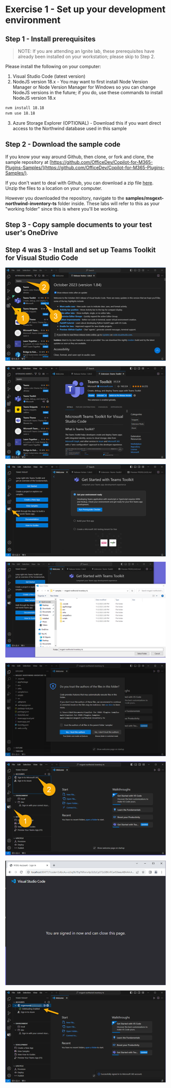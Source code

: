 # Exercise 1 - Set up your development environment

## Step 1 - Install prerequisites

> NOTE: If you are attending an Ignite lab, these prerequisites have already been installed on your workstation; please skip to Step 2.

Please install the following on your computer:

1. Visual Studio Code (latest version)
2. NodeJS version 18.x - You may want to first install Node Version Manager or Node Version Manager for Windows so you can change NodeJS versions in the future; if you do, use these commands to install NodeJS version 18.x

~~~sh
nvm install 18.18
nvm use 18.18
~~~

3. Azure Storage Explorer (OPTIONAL) - Download this if you want direct access to the Northwind database used in this sample

## Step 2 - Download the sample code

If you know your way around Github, then clone, or fork and clone, the sample repository at [https://github.com/OfficeDev/Copilot-for-M365-Plugins-Samples/](https://github.com/OfficeDev/Copilot-for-M365-Plugins-Samples/).

If you don't want to deal with Github, you can download a zip file [here](https://github.com/OfficeDev/Copilot-for-M365-Plugins-Samples/archive/refs/heads/main.zip). Unzip the files to a location on your computer.

However you downloaded the repository, navigate to the **samples/msgext-northwind-inventory-ts** folder inside. These labs will refer to this as your "working folder" since this is where you'll be working.

## Step 3 - Copy sample documents to your test user's OneDrive

## Step 4 was 3 - Install and set up Teams Toolkit for Visual Studio Code

![Install Teams Toolkit](./images/01-04-Install-TTK-01.png)

![Install Teams Toolkit](./images/01-04-Install-TTK-02.png)

![Install Teams Toolkit](./images/01-04-Install-TTK-03.png)

![Install Teams Toolkit](./images/01-04-Install-TTK-04.png)

![Install Teams Toolkit](./images/01-04-Install-TTK-05.png)

![Set up Teams Toolkit](./images/01-04-Setup-TTK-01.png)

![Set up Teams Toolkit](./images/01-04-Setup-TTK-02.png)

![Set up Teams Toolkit](./images/01-04-Setup-TTK-03.png)
